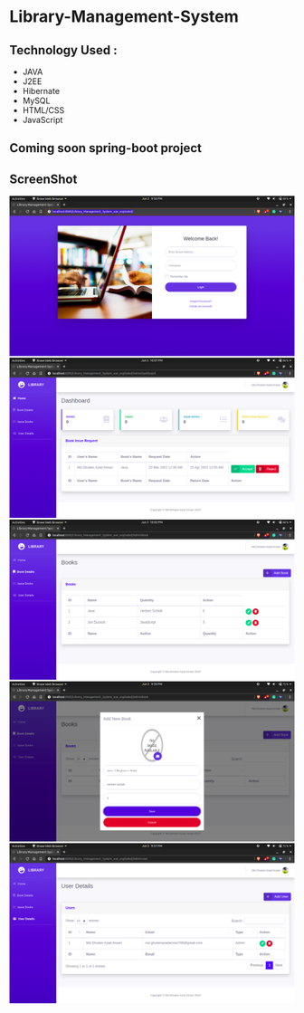 # Library-Management-System

## Technology Used :
- JAVA
- J2EE
- Hibernate
- MySQL
- HTML/CSS
- JavaScript

## Coming soon spring-boot project

## ScreenShot
![Login Page](screenshots/login_page.png)
![Dashboard Page](screenshots/Admin_Page.png)
![Book List](screenshots/Book_List.png)
![Add_Book_Page](screenshots/Add_Book.png)
![User_Page](screenshots/user_page.png)
